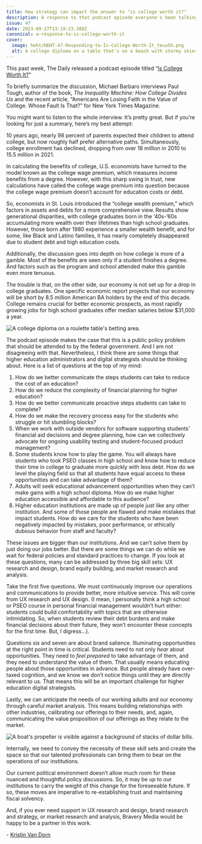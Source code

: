 ```yaml
---
title: How strategy can impact the answer to "is college worth it?"
description: A response to that podcast episode everyone's been talking about.
issue: 47
date: 2023-09-27T13:19:23.388Z
canonical: a-response-to-is-college-worth-it
cover:
  image: heht/HEHT-47-Responding-to-Is-College-Worth-It_teuu5h.png
  alt: A college diploma on a table that's on a beach with stormy skies overhead.
---
```

This past week, The Daily released a podcast episode titled “[Is College Worth It?](https://open.spotify.com/episode/3iST6D8m5vwIeTf9nU0tGf)” 

To briefly summarize the discussion, Michael Barbaro interviews Paul Tough, author of the book, *The Inequality Machine: How College Divides Us* and the recent article, “Americans Are Losing Faith in the Value of College. Whose Fault Is That?” for New York Times Magazine. 

You might want to listen to the whole interview. It’s pretty great. But if you’re looking for just a summary, here’s my best attempt:

10 years ago, nearly 98 percent of parents expected their children to attend college, but now roughly half prefer alternative paths. Simultaneously, college enrollment has declined, dropping from over 18 million in 2010 to 15.5 million in 2021.

In calculating the benefits of college, U.S. economists have turned to the model known as the college wage premium, which measures income benefits from a degree. However, with this sharp swing in trust, new calculations have called the college wage premium into question because the college wage premium doesn’t account for education costs or debt. 

So, economists in St. Louis introduced the “college wealth premium,” which factors in assets and debts for a more comprehensive view. Results show generational disparities, with college graduates born in the ‘40s-’60s accumulating more wealth over their lifetimes than high school graduates. However, those born after 1980 experience a smaller wealth benefit, and for some, like Black and Latino families, it has nearly completely disappeared due to student debt and high education costs.

Additionally, the discussion goes into depth on how college is more of a gamble. Most of the benefits are seen only if a student finishes a degree. And factors such as the program and school attended make this gamble even more tenuous. 

The trouble is that, on the other side, our economy is not set up for a drop in college graduates. One specific economic report projects that our economy will be short by 8.5 million American BA holders by the end of this decade. College remains crucial for better economic prospects, as most rapidly growing jobs for high school graduates offer median salaries below $31,000 a year.

![A college diploma on a roulette table's betting area.](/assets/uploads/heht-47-a-gamble.png "A gamble?")

The podcast episode makes the case that this is a public policy problem that should be attended to by the federal government. And I am not disagreeing with that. Nevertheless, I think there are some things that higher education administrators and digital strategists should be thinking about. Here is a list of questions at the top of my mind: 

1. How do we better communicate the steps students can take to reduce the cost of an education? 
2. How do we reduce the complexity of financial planning for higher education?
3. How do we better communicate proactive steps students can take to complete?   
4. How do we make the recovery process easy for the students who struggle or hit stumbling blocks?  
5. When we work with outside vendors for software supporting students’ financial aid decisions and degree planning, how can we collectively advocate for ongoing usability testing and student-focused product management? 
6. Some students know how to play the game. You will always have students who took PSEO classes in high school and know how to reduce their time in college to graduate more quickly with less debt. How do we level the playing field so that all students have equal access to these opportunities and can take advantage of them? 
7. Adults will seek educational advancement opportunities when they can’t make gains with a high school diploma. How do we make higher education accessible and affordable to this audience?
8. Higher education institutions are made up of people just like any other institution. And some of those people are flawed and make mistakes that impact students. How do we care for the students who have been negatively impacted by mistakes, poor performance, or ethically dubious behavior from staff and faculty?

These issues are bigger than our institutions. And we can’t solve them by just doing our jobs better. But there are some things we can do while we wait for federal policies and standard practices to change. If you look at these questions, many can be addressed by three big skill sets: UX research and design, brand equity building, and market research and analysis. 

Take the first five questions. We must continuously improve our operations and communications to provide better, more intuitive service. This will come from UX research and UX design. (I mean, I personally think a high school or PSEO course in personal financial management wouldn’t hurt either: students could build comfortability with topics that are otherwise intimidating. So, when students review their debt burdens and make financial decisions about their future, they won’t encounter these concepts for the first time. But, I digress…). 

Questions six and seven are about brand salience. Illuminating opportunities at the right point in time is critical. Students need to not only *hear* about opportunities. They need to *feel prepared* to take advantage of them, and they need to understand the value of them. That usually means educating people about those opportunities in advance. But people already have over-taxed cognition, and we know we don’t notice things until they are directly relevant to us. That means this will be an important challenge for higher education digital strategists. 

Lastly, we can anticipate the needs of our working adults and our economy through careful market analysis. This means building relationships with other industries, calibrating our offerings to their needs, and, again, communicating the value proposition of our offerings as they relate to the market. 

![A boat's propeller is visible against a background of stacks of dollar bills.](/assets/uploads/heht-47-value-prop.png "Value prop. Get it?")

Internally, we need to convey the necessity of these skill sets and create the space so that our talented professionals can bring them to bear on the operations of our institutions. 

Our current political environment doesn’t allow much room for these nuanced and thoughtful policy discussions. So, it may be up to our institutions to carry the weight of this change for the foreseeable future. If so, these moves are imperative to re-establishing trust and maintaining fiscal solvency. 

And, if you ever need support in UX research and design, brand research and strategy, or market research and analysis, Bravery Media would be happy to be a partner in this work.

\-﻿ [Kristin Van Dorn](https://www.linkedin.com/in/kristinvandorn/)
